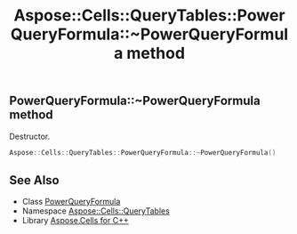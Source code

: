 ﻿---
title: Aspose::Cells::QueryTables::PowerQueryFormula::~PowerQueryFormula method
linktitle: ~PowerQueryFormula
second_title: Aspose.Cells for C++ API Reference
description: 'Aspose::Cells::QueryTables::PowerQueryFormula::~PowerQueryFormula method. Destructor in C++.'
type: docs
weight: 200
url: /cpp/aspose.cells.querytables/powerqueryformula/~powerqueryformula/
---
## PowerQueryFormula::~PowerQueryFormula method


Destructor.

```cpp
Aspose::Cells::QueryTables::PowerQueryFormula::~PowerQueryFormula()
```

## See Also

* Class [PowerQueryFormula](../)
* Namespace [Aspose::Cells::QueryTables](../../)
* Library [Aspose.Cells for C++](../../../)
